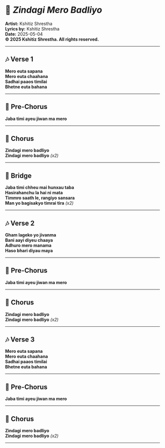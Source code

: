 # 🎵 *Zindagi Mero Badliyo*

**Artist:** Kshitiz Shrestha  
**Lyrics by:** Kshitiz Shrestha  
**Date:** 2025-05-04  
**© 2025 Kshitiz Shrestha. All rights reserved.**

---

## 🎶 Verse 1  
**Mero euta sapana**  
**Mero euta chaahana**  
**Sadhai paaos timilai**  
**Bhetne euta bahana**

---

## 🌠 Pre-Chorus  
**Jaba timi ayeu jiwan ma mero**

---

## 🌈 Chorus  
**Zindagi mero badliyo**  
**Zindagi mero badliyo** *(x2)*

---

## 🌉 Bridge  
**Jaba timi chheu mai hunxau taba**  
**Hasirahanchu la hai ni mata**  
**Timmro saath le, rangiyo sansara**  
**Man yo bagisakyo timrai tira** *(x2)*

---

## 🎶 Verse 2  
**Gham lageko yo jivanma**  
**Bani aayi diyeu chaaya**  
**Adhuro mero manama**  
**Haso bhari diyau maya**

---

## 🌠 Pre-Chorus  
**Jaba timi ayeu jiwan ma mero**

---

## 🌈 Chorus  
**Zindagi mero badliyo**  
**Zindagi mero badliyo** *(x2)*

---

## 🎶 Verse 3  
**Mero euta sapana**  
**Mero euta chaahana**  
**Sadhai paaos timilai**  
**Bhetne euta bahana**

---

## 🌠 Pre-Chorus  
**Jaba timi ayeu jiwan ma mero**

---

## 🌈 Chorus  
**Zindagi mero badliyo**  
**Zindagi mero badliyo** *(x2)*

---
